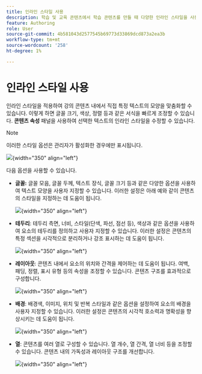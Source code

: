 ```yaml
---
title: 인라인 스타일 사용
description: 학습 및 교육 콘텐츠에서 학습 콘텐츠를 만들 때 다양한 인라인 스타일을 사용하는 방법에 대해 알아봅니다
feature: Authoring
role: User
source-git-commit: 4b581043d2577545b69773d33869dcd873a2ea3b
workflow-type: tm+mt
source-wordcount: '258'
ht-degree: 1%

---
```


# 인라인 스타일 사용

인라인 스타일을 적용하여 강의 콘텐츠 내에서 직접 특정 텍스트의 모양을 맞춤화할 수 있습니다. 이렇게 하면 글꼴 크기, 색상, 정렬 등과 같은 서식을 빠르게 조정할 수 있습니다. **콘텐츠 속성** 패널을 사용하여 선택한 텍스트의 인라인 스타일을 수정할 수 있습니다.

>[!NOTE]
>
> 이러한 스타일 옵션은 관리자가 활성화한 경우에만 표시됩니다.

![](assets/content-properties-learning-content.png){width="350" align="left"}

다음 옵션을 사용할 수 있습니다.

- **글꼴:** 글꼴 모음, 글꼴 두께, 텍스트 장식, 글꼴 크기 등과 같은 다양한 옵션을 사용하여 텍스트 모양을 사용자 지정할 수 있습니다. 이러한 설정은 아래 예와 같이 콘텐츠의 스타일을 지정하는 데 도움이 됩니다.

  ![](assets/font-learning-content.png){width="350" align="left"}

- **테두리**: 테두리 측면, 너비, 스타일(단색, 파선, 점선 등), 색상과 같은 옵션을 사용하여 요소의 테두리를 정의하고 사용자 지정할 수 있습니다. 이러한 설정은 콘텐츠의 특정 섹션을 시각적으로 분리하거나 강조 표시하는 데 도움이 됩니다.

  ![](assets/border-learning-content.png){width="350" align="left"}

- **레이아웃**: 콘텐츠 내에서 요소의 위치와 간격을 제어하는 데 도움이 됩니다. 여백, 패딩, 정렬, 표시 유형 등의 속성을 조정할 수 있습니다. 콘텐츠 구조를 효과적으로 구성합니다.

  ![](assets/layout-learning-content.png){width="350" align="left"}

- **배경**: 배경색, 이미지, 위치 및 반복 스타일과 같은 옵션을 설정하여 요소의 배경을 사용자 지정할 수 있습니다. 이러한 설정은 콘텐츠의 시각적 호소력과 명확성을 향상시키는 데 도움이 됩니다.

  ![](assets/background-learning-content.png){width="350" align="left"}

- **열**: 콘텐츠를 여러 열로 구성할 수 있습니다. 열 개수, 열 간격, 열 너비 등을 조정할 수 있습니다. 콘텐츠 내의 가독성과 레이아웃 구조를 개선합니다.

  ![](assets/column-learning-content.png){width="350" align="left"}